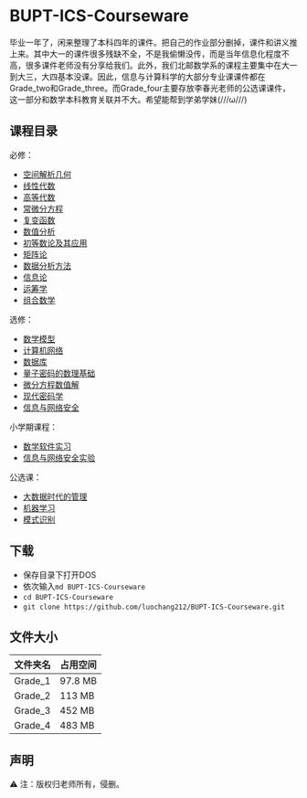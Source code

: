 # BUPT-ICS-Courseware

毕业一年了，闲来整理了本科四年的课件。把自己的作业部分删掉，课件和讲义推上来。其中大一的课件很多残缺不全，不是我偷懒没传，而是当年信息化程度不高，很多课件老师没有分享给我们。此外，我们北邮数学系的课程主要集中在大一到大三，大四基本没课。因此，信息与计算科学的大部分专业课课件都在Grade_two和Grade_three。而Grade_four主要存放李春光老师的公选课课件，这一部分和数学本科教育关联并不大。希望能帮到学弟学妹(///ω///)

## 课程目录

必修：
* [空间解析几何](https://github.com/luochang212/BUPT-ICS-Courseware/tree/master/Grade_1/%E7%A9%BA%E9%97%B4%E8%A7%A3%E6%9E%90%E5%87%A0%E4%BD%95)
* [线性代数](https://github.com/luochang212/BUPT-ICS-Courseware/tree/master/Grade_1/%E7%BA%BF%E6%80%A7%E4%BB%A3%E6%95%B0)
* [高等代数](https://github.com/luochang212/BUPT-ICS-Courseware/tree/master/Grade_1/%E9%AB%98%E7%AD%89%E4%BB%A3%E6%95%B0)
* [常微分方程](<https://github.com/luochang212/BUPT-ICS-Courseware/tree/master/Grade_2/%E5%B8%B8%E5%BE%AE%E5%88%86%E6%96%B9%E7%A8%8B>)
* [复变函数](https://github.com/luochang212/BUPT-ICS-Courseware/tree/master/Grade_2/%E5%A4%8D%E5%8F%98%E5%87%BD%E6%95%B0)
* [数值分析](<https://github.com/luochang212/BUPT-ICS-Courseware/tree/master/Grade_2/%E6%95%B0%E5%80%BC%E5%88%86%E6%9E%90>)
* [初等数论及其应用](https://github.com/luochang212/BUPT-ICS-Courseware/tree/master/Grade_3/%E5%A4%A7%E4%B8%89%EF%BC%88%E4%B8%8A%EF%BC%89/%E5%88%9D%E7%AD%89%E6%95%B0%E8%AE%BA%E5%8F%8A%E5%85%B6%E5%BA%94%E7%94%A8)
* [矩阵论](https://github.com/luochang212/BUPT-ICS-Courseware/tree/master/Grade_3/%E5%A4%A7%E4%B8%89%EF%BC%88%E4%B8%8A%EF%BC%89/%E7%9F%A9%E9%98%B5%E8%AE%BA)
* [数据分析方法](https://github.com/luochang212/BUPT-ICS-Courseware/tree/master/Grade_3/%E5%A4%A7%E4%B8%89%EF%BC%88%E4%B8%8A%EF%BC%89/%E6%95%B0%E6%8D%AE%E5%88%86%E6%9E%90%E6%B3%95)
* [信息论](https://github.com/luochang212/BUPT-ICS-Courseware/tree/master/Grade_3/%E5%A4%A7%E4%B8%89%EF%BC%88%E4%B8%8A%EF%BC%89/%E4%BF%A1%E6%81%AF%E8%AE%BA)
* [运筹学](https://github.com/luochang212/BUPT-ICS-Courseware/tree/master/Grade_3/%E5%A4%A7%E4%B8%89%EF%BC%88%E4%B8%8A%EF%BC%89/%E8%BF%90%E7%AD%B9%E5%AD%A6)
* [组合数学](https://github.com/luochang212/BUPT-ICS-Courseware/tree/master/Grade_3/%E5%A4%A7%E4%B8%89%EF%BC%88%E4%B8%8A%EF%BC%89/%E7%BB%84%E5%90%88%E6%95%B0%E5%AD%A6)

选修：
* [数学模型](https://github.com/luochang212/BUPT-ICS-Courseware/tree/master/Grade_2/%E6%95%B0%E5%AD%A6%E6%A8%A1%E5%9E%8B)
* [计算机网络](https://github.com/luochang212/BUPT-ICS-Courseware/tree/master/Grade_2/%E8%AE%A1%E7%AE%97%E6%9C%BA%E7%BD%91%E7%BB%9C)
* [数据库](https://github.com/luochang212/BUPT-ICS-Courseware/tree/master/Grade_2/%E6%95%B0%E6%8D%AE%E5%BA%93)
* [量子密码的数理基础](https://github.com/luochang212/BUPT-ICS-Courseware/tree/master/Grade_3/%E5%A4%A7%E4%B8%89%EF%BC%88%E4%B8%8B%EF%BC%89/%E9%87%8F%E5%AD%90%E5%AF%86%E7%A0%81%E7%9A%84%E6%95%B0%E7%90%86%E5%9F%BA%E7%A1%80)
* [微分方程数值解](https://github.com/luochang212/BUPT-ICS-Courseware/tree/master/Grade_3/%E5%A4%A7%E4%B8%89%EF%BC%88%E4%B8%8B%EF%BC%89/%E5%BE%AE%E5%88%86%E6%96%B9%E7%A8%8B%E6%95%B0%E5%80%BC%E8%A7%A3)
* [现代密码学](https://github.com/luochang212/BUPT-ICS-Courseware/tree/master/Grade_3/%E5%A4%A7%E4%B8%89%EF%BC%88%E4%B8%8B%EF%BC%89/%E7%8E%B0%E4%BB%A3%E5%AF%86%E7%A0%81%E5%AD%A6)
* [信息与网络安全](https://github.com/luochang212/BUPT-ICS-Courseware/tree/master/Grade_3/%E5%A4%A7%E4%B8%89%EF%BC%88%E4%B8%8B%EF%BC%89/%E4%BF%A1%E6%81%AF%E4%B8%8E%E7%BD%91%E7%BB%9C%E5%AE%89%E5%85%A8)

小学期课程：
* [数学软件实习](https://github.com/luochang212/BUPT-ICS-Courseware/tree/master/Grade_4/%E6%95%B0%E5%AD%A6%E8%BD%AF%E4%BB%B6%E5%AE%9E%E4%B9%A0(MATLAB))
* [信息与网络安全实验](https://github.com/luochang212/BUPT-ICS-Courseware/tree/master/Grade_3/%E5%A4%A7%E4%B8%89%EF%BC%88%E4%B8%8B%EF%BC%89/%E4%BF%A1%E6%81%AF%E4%B8%8E%E7%BD%91%E7%BB%9C%E5%AE%89%E5%85%A8%E5%AE%9E%E9%AA%8C)

公选课：
* [大数据时代的管理](https://github.com/luochang212/BUPT-ICS-Courseware/tree/master/Grade_1/%E5%A4%A7%E6%95%B0%E6%8D%AE%E6%97%B6%E4%BB%A3%E7%9A%84%E7%AE%A1%E7%90%86)
* [机器学习](https://github.com/luochang212/BUPT-ICS-Courseware/tree/master/Grade_4/%E6%9D%8E%E6%98%A5%E5%85%89-%E6%9C%BA%E5%99%A8%E5%AD%A6%E4%B9%A0)
* [模式识别](https://github.com/luochang212/BUPT-ICS-Courseware/tree/master/Grade_4/%E6%9D%8E%E6%98%A5%E5%85%89-%E6%A8%A1%E5%BC%8F%E8%AF%86%E5%88%AB)

## 下载

* 保存目录下打开DOS
* 依次输入`md BUPT-ICS-Courseware`
* `cd BUPT-ICS-Courseware`
* `git clone https://github.com/luochang212/BUPT-ICS-Courseware.git`

## 文件大小

|  文件夹名  |   占用空间    |
|------------|------------|
|Grade_1|97.8 MB|
|Grade_2|113 MB|
|Grade_3|452 MB|
|Grade_4|483 MB|

## 声明

:warning:  注：版权归老师所有，侵删。
